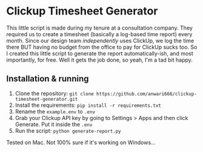 # Clickup Timesheet Generator
This little script is made during my tenure at a consultation company. They required us to create a timesheet (basically a log-based time report) every month. Since our design team _independently_ uses ClickUp, we log the time there BUT having no budget from the office to pay for ClickUp sucks too. So I created this little script to generate the report automatically-ish, and most importantly, for free. Well it gets the job done, so yeah, I'm a tad bit happy.

## Installation & running

1. Clone the repository: `git clone https://github.com/anwari666/clickup-timesheet-generator.git`
2. Install the requirements: `pip install -r requirements.txt`
3. Rename the `example.env` to `.env`
4. Grab your Clickup API key by going to Settings > Apps and then click Generate. Put it inside the `.env`
5. Run the script: `python generate-report.py`

Tested on Mac. Not 100% sure if it's working on Windows...
